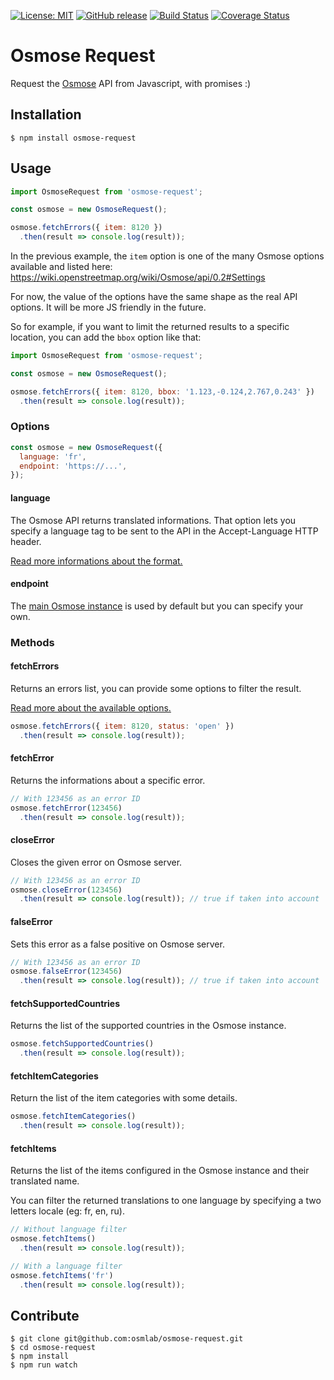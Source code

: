 [![License: MIT](https://img.shields.io/badge/license-MIT-blue.svg)](https://opensource.org/licenses/MIT)
[![GitHub release](https://img.shields.io/github/release/osmlab/osmose-request.svg)](https://github.com/osmlab/osmose-request/releases)
[![Build Status](https://api.travis-ci.org/osmlab/osmose-request.svg?branch=develop)](http://travis-ci.org/osmlab/osmose-request)
[![Coverage Status](https://coveralls.io/repos/github/osmlab/osmose-request/badge.svg?branch=develop)](https://coveralls.io/github/osmlab/osmose-request?branch=develop)

# Osmose Request

Request the [Osmose](http://wiki.openstreetmap.org/wiki/Osmose) API from Javascript, with promises :)


## Installation

```
$ npm install osmose-request
```


## Usage

``` javascript
import OsmoseRequest from 'osmose-request';

const osmose = new OsmoseRequest();

osmose.fetchErrors({ item: 8120 })
  .then(result => console.log(result));
```

In the previous example, the `item` option is one of the many Osmose options available and listed here:
https://wiki.openstreetmap.org/wiki/Osmose/api/0.2#Settings

For now, the value of the options have the same shape as the real API options. It will be more JS friendly in the future.

So for example, if you want to limit the returned results to a specific location, you can add the `bbox` option like that:

``` javascript
import OsmoseRequest from 'osmose-request';

const osmose = new OsmoseRequest();

osmose.fetchErrors({ item: 8120, bbox: '1.123,-0.124,2.767,0.243' })
  .then(result => console.log(result));
```


### Options

``` javascript
const osmose = new OsmoseRequest({
  language: 'fr',
  endpoint: 'https://...',
});
```

#### language

The Osmose API returns translated informations. That option lets you specify a language tag to be sent to the API in the Accept-Language HTTP header.

[Read more informations about the format.](https://developer.mozilla.org/en-US/docs/Web/HTTP/Headers/Accept-Language)


#### endpoint

The [main Osmose instance](https://osmose.openstreetmap.fr) is used by default but you can specify your own.


### Methods

#### fetchErrors

Returns an errors list, you can provide some options to filter the result.

[Read more about the available options.](http://wiki.openstreetmap.org/wiki/Osmose/api/0.2#Settings)

``` javascript
osmose.fetchErrors({ item: 8120, status: 'open' })
  .then(result => console.log(result));
```


#### fetchError

Returns the informations about a specific error.

``` javascript
// With 123456 as an error ID
osmose.fetchError(123456)
  .then(result => console.log(result));
```


#### closeError

Closes the given error on Osmose server.

``` javascript
// With 123456 as an error ID
osmose.closeError(123456)
  .then(result => console.log(result)); // true if taken into account
```


#### falseError

Sets this error as a false positive on Osmose server.

``` javascript
// With 123456 as an error ID
osmose.falseError(123456)
  .then(result => console.log(result)); // true if taken into account
```


#### fetchSupportedCountries

Returns the list of the supported countries in the Osmose instance.

``` javascript
osmose.fetchSupportedCountries()
  .then(result => console.log(result));
```


#### fetchItemCategories

Return the list of the item categories with some details.

``` javascript
osmose.fetchItemCategories()
  .then(result => console.log(result));
```


#### fetchItems

Returns the list of the items configured in the Osmose instance and their translated name.

You can filter the returned translations to one language by specifying a two letters locale (eg: fr, en, ru).

``` javascript
// Without language filter
osmose.fetchItems()
  .then(result => console.log(result));
```

``` javascript
// With a language filter
osmose.fetchItems('fr')
  .then(result => console.log(result));
```


## Contribute

```
$ git clone git@github.com:osmlab/osmose-request.git
$ cd osmose-request
$ npm install
$ npm run watch
```
